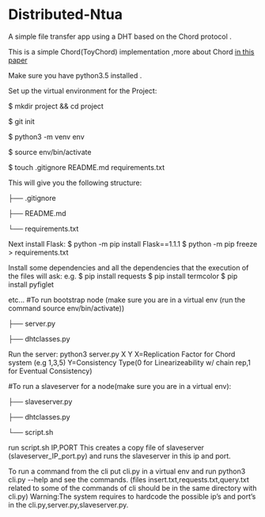 # Distributed-Ntua
A simple file transfer app using a DHT based on the Chord protocol .

This is a simple Chord(ToyChord) implementation ,more about Chord [in this paper](https://dl.acm.org/doi/10.1145/964723.383071) 




Make sure you have python3.5 installed .

Set up the virtual environment for the Project:

$ mkdir project && cd project

$ git init

$ python3 -m venv env

$ source env/bin/activate

$ touch .gitignore README.md requirements.txt

This will give you the following structure:

├── .gitignore

├── README.md

└── requirements.txt

Next install Flask:
$ python -m pip install Flask==1.1.1
$ python -m pip freeze > requirements.txt

Install some dependencies and all the dependencies that the execution of the files will ask:
e.g.
$ pip install requests
$ pip install termcolor
$ pip install pyfiglet

etc...
#To run bootstrap node (make sure you are in a virtual env (run the command source env/bin/activate)) 

├── server.py

├── dhtclasses.py

Run the server: 
python3 server.py X Y
X=Replication Factor for Chord system (e.g 1,3,5)
Y=Consistency Type(0 for Linearizeability w/ chain rep,1 for Eventual Consistency)


#To run a slaveserver for a node(make sure you are in a virtual env): 

├── slaveserver.py

├── dhtclasses.py

└── script.sh

run script.sh IP,PORT
This creates a copy file of slaveserver (slaveserver_IP_port.py)
and runs the slaveserver in this ip and port.

To run a command from the cli put cli.py in a virtual env and run python3 cli.py --help and see the commands.  (files insert.txt,requests.txt,query.txt related to some of the commands of cli should be in the same directory with cli.py)
Warning:The system requires to hardcode the possible ip’s and port’s in the cli.py,server.py,slaveserver.py.
